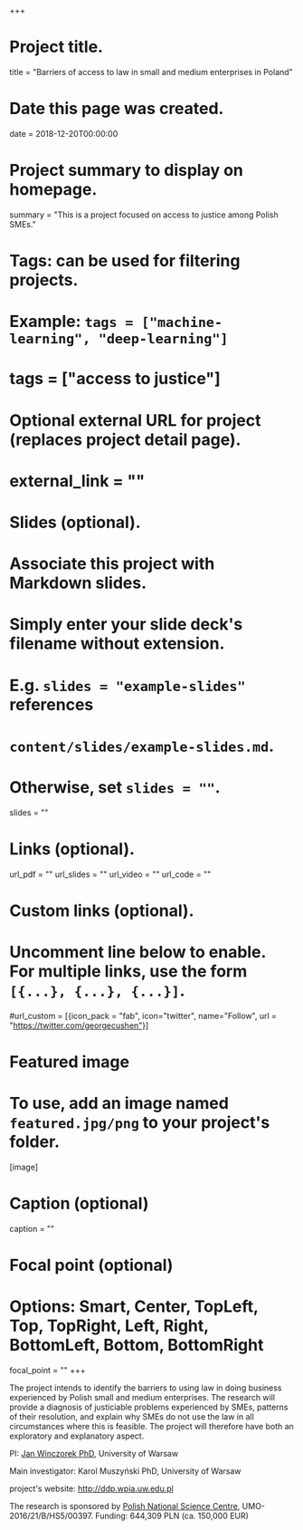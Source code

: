 +++
# Project title.
title = "Barriers of access to law in small and medium enterprises in Poland"

# Date this page was created.
date = 2018-12-20T00:00:00

# Project summary to display on homepage.
summary = "This is a project focused on access to justice among Polish SMEs."

# Tags: can be used for filtering projects.
# Example: `tags = ["machine-learning", "deep-learning"]`
# tags = ["access to justice"]

# Optional external URL for project (replaces project detail page).
# external_link = ""

# Slides (optional).
#   Associate this project with Markdown slides.
#   Simply enter your slide deck's filename without extension.
#   E.g. `slides = "example-slides"` references 
#   `content/slides/example-slides.md`.
#   Otherwise, set `slides = ""`.
slides = ""

# Links (optional).
url_pdf = ""
url_slides = ""
url_video = ""
url_code = ""

# Custom links (optional).
#   Uncomment line below to enable. For multiple links, use the form `[{...}, {...}, {...}]`.
#url_custom = [{icon_pack = "fab", icon="twitter", name="Follow", url = "https://twitter.com/georgecushen"}]

# Featured image
# To use, add an image named `featured.jpg/png` to your project's folder. 
[image]
  # Caption (optional)
  caption = ""
  
  # Focal point (optional)
  # Options: Smart, Center, TopLeft, Top, TopRight, Left, Right, BottomLeft, Bottom, BottomRight
  focal_point = ""
+++

The project intends to identify the barriers to using law in doing business experienced by Polish small and medium enterprises. The research will provide a diagnosis of justiciable problems experienced by SMEs, patterns of their resolution, and explain why SMEs do not use the law in all circumstances where this is feasible. The project will therefore have both an exploratory and explanatory aspect.

PI: [Jan Winczorek PhD](www.janwin.info), University of Warsaw

Main investigator: Karol Muszyński PhD, University of Warsaw

project's website: http://ddp.wpia.uw.edu.pl


>>
The research is sponsored by [Polish National Science Centre](https://www.ncn.gov.pl/), UMO-2016/21/B/HS5/00397.
Funding: 644,309 PLN (ca. 150,000 EUR)
